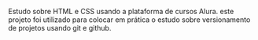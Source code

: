 Estudo sobre HTML e CSS usando a plataforma de cursos Alura.
este projeto foi utilizado para colocar em prática o estudo sobre versionamento de projetos usando git e github. 
 